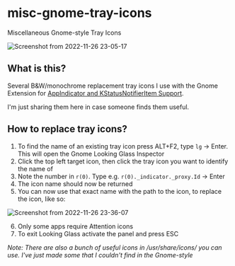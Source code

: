 # misc-gnome-tray-icons
Miscellaneous Gnome-style Tray Icons

![Screenshot from 2022-11-26 23-05-17](https://user-images.githubusercontent.com/3295286/204120867-6594a2d7-2e6f-481e-9fc2-736eb79f7cd7.png)

## What is this?

Several B&W/monochrome replacement tray icons I use with the Gnome Extension for [AppIndicator and KStatusNotifierItem Support](https://extensions.gnome.org/extension/615/appindicator-support/).

I'm just sharing them here in case someone finds them useful.

## How to replace tray icons?

1. To find the name of an existing tray icon press ALT+F2, type `lg` -> Enter. This will open the Gnome Looking Glass Inspector
2. Click the top left target icon, then click the tray icon you want to identify the name of
3. Note the number in `r(0)`. Type e.g. `r(0)._indicator._proxy.Id` -> Enter
4. The icon name should now be returned
5. You can now use that exact name with the path to the icon, to replace the icon, like so:

![Screenshot from 2022-11-26 23-36-07](https://user-images.githubusercontent.com/3295286/204120945-c5c33b51-d977-4442-afae-35c528c640ab.png)

6. Only some apps require Attention icons
7. To exit Looking Glass activate the panel and press ESC

_Note: There are also a bunch of useful icons in /usr/share/icons/ you can use. I've just made some that I couldn't find in the Gnome-style_
